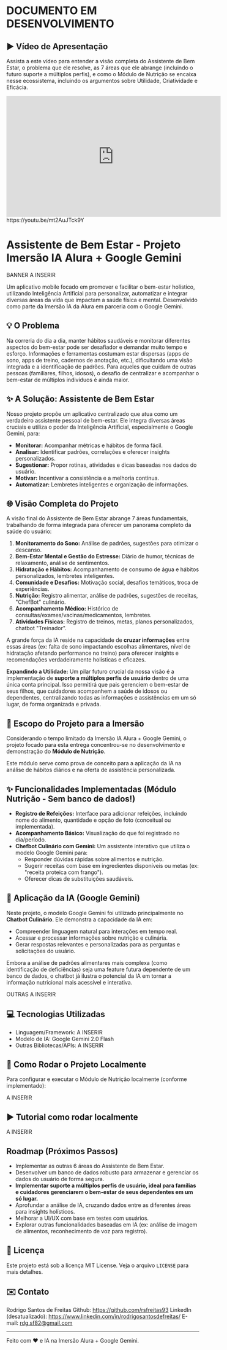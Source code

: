 # DOCUMENTO EM DESENVOLVIMENTO
## ▶️ Vídeo de Apresentação

Assista a este vídeo para entender a visão completa do Assistente de Bem Estar, o problema que ele resolve, as 7 áreas que ele abrange (incluindo o futuro suporte a múltiplos perfis), e como o Módulo de Nutrição se encaixa nesse ecossistema, incluindo os argumentos sobre Utilidade, Criatividade e Eficácia.

<iframe width="560" height="315" src="https://www.youtube.com/embed/mt2AuJTck9Y?si=-psJApUeZuuGKd5s" title="YouTube video player" frameborder="0" allow="accelerometer; autoplay; clipboard-write; encrypted-media; gyroscope; picture-in-picture; web-share" referrerpolicy="strict-origin-when-cross-origin" allowfullscreen></iframe>
https://youtu.be/mt2AuJTck9Y


# Assistente de Bem Estar - Projeto Imersão IA Alura + Google Gemini

BANNER A INSERIR

Um aplicativo mobile focado em promover e facilitar o bem-estar holístico, utilizando Inteligência Artificial para personalizar, automatizar e integrar diversas áreas da vida que impactam a saúde física e mental. Desenvolvido como parte da Imersão IA da Alura em parceria com o Google Gemini.

## 💡 O Problema

Na correria do dia a dia, manter hábitos saudáveis e monitorar diferentes aspectos do bem-estar pode ser desafiador e demandar muito tempo e esforço. Informações e ferramentas costumam estar dispersas (apps de sono, apps de treino, cadernos de anotação, etc.), dificultando uma visão integrada e a identificação de padrões. Para aqueles que cuidam de outras pessoas (familiares, filhos, idosos), o desafio de centralizar e acompanhar o bem-estar de múltiplos indivíduos é ainda maior.

## ✨ A Solução: Assistente de Bem Estar

Nosso projeto propõe um aplicativo centralizado que atua como um verdadeiro assistente pessoal de bem-estar. Ele integra diversas áreas cruciais e utiliza o poder da Inteligência Artificial, especialmente o Google Gemini, para:

* **Monitorar:** Acompanhar métricas e hábitos de forma fácil.
* **Analisar:** Identificar padrões, correlações e oferecer insights personalizados.
* **Sugestionar:** Propor rotinas, atividades e dicas baseadas nos dados do usuário.
* **Motivar:** Incentivar a consistência e a melhoria contínua.
* **Automatizar:** Lembretes inteligentes e organização de informações.

## 🌐 Visão Completa do Projeto

A visão final do Assistente de Bem Estar abrange 7 áreas fundamentais, trabalhando de forma integrada para oferecer um panorama completo da saúde do usuário:

1.  **Monitoramento do Sono:** Análise de padrões, sugestões para otimizar o descanso.
2.  **Bem-Estar Mental e Gestão do Estresse:** Diário de humor, técnicas de relaxamento, análise de sentimentos.
3.  **Hidratação e Hábitos:** Acompanhamento de consumo de água e hábitos personalizados, lembretes inteligentes.
4.  **Comunidade e Desafios:** Motivação social, desafios temáticos, troca de experiências.
5.  **Nutrição:** Registro alimentar, análise de padrões, sugestões de receitas, "ChefBot" culinário.
6.  **Acompanhamento Médico:** Histórico de consultas/exames/vacinas/medicamentos, lembretes.
7.  **Atividades Físicas:** Registro de treinos, metas, planos personalizados, chatbot "Treinador".

A grande força da IA reside na capacidade de **cruzar informações** entre essas áreas (ex: falta de sono impactando escolhas alimentares, nível de hidratação afetando performance no treino) para oferecer insights e recomendações verdadeiramente holísticas e eficazes.

**Expandindo a Utilidade:** Um pilar futuro crucial da nossa visão é a implementação de **suporte a múltiplos perfis de usuário** dentro de uma única conta principal. Isso permitirá que pais gerenciem o bem-estar de seus filhos, que cuidadores acompanhem a saúde de idosos ou dependentes, centralizando todas as informações e assistências em um só lugar, de forma organizada e privada.

## 🎯 Escopo do Projeto para a Imersão

Considerando o tempo limitado da Imersão IA Alura + Google Gemini, o projeto focado para esta entrega concentrou-se no desenvolvimento e demonstração do **Módulo de Nutrição**.

Este módulo serve como prova de conceito para a aplicação da IA na análise de hábitos diários e na oferta de assistência personalizada.

## ✨ Funcionalidades Implementadas (Módulo Nutrição - Sem banco de dados!)

* **Registro de Refeições:** Interface para adicionar refeições, incluindo nome do alimento, quantidade e opção de foto (conceitual ou implementada).
* **Acompanhamento Básico:** Visualização do que foi registrado no dia/período.
* **Chefbot Culinário com Gemini:** Um assistente interativo que utiliza o modelo Google Gemini para:
    * Responder dúvidas rápidas sobre alimentos e nutrição.
    * Sugerir receitas com base em ingredientes disponíveis ou metas (ex: "receita proteica com frango").
    * Oferecer dicas de substituições saudáveis.

## 🤖 Aplicação da IA (Google Gemini)

Neste projeto, o modelo Google Gemini foi utilizado principalmente no **Chatbot Culinário**. Ele demonstra a capacidade da IA em:

* Compreender linguagem natural para interações em tempo real.
* Acessar e processar informações sobre nutrição e culinária.
* Gerar respostas relevantes e personalizadas para as perguntas e solicitações do usuário.

Embora a análise de padrões alimentares mais complexa (como identificação de deficiências) seja uma feature futura dependente de um banco de dados, o chatbot já ilustra o potencial da IA em tornar a informação nutricional mais acessível e interativa.

OUTRAS A INSERIR

## 💻 Tecnologias Utilizadas

* Linguagem/Framework: A INSERIR
* Modelo de IA: Google Gemini 2.0 Flash
* Outras Bibliotecas/APIs: A INSERIR

## 🚀 Como Rodar o Projeto Localmente

Para configurar e executar o Módulo de Nutrição localmente (conforme implementado):

A INSERIR

## ▶️ Tutorial como rodar localmente

A INSERIR



## Roadmap (Próximos Passos)

* Implementar as outras 6 áreas do Assistente de Bem Estar.
* Desenvolver um banco de dados robusto para armazenar e gerenciar os dados do usuário de forma segura.
* **Implementar suporte a múltiplos perfis de usuário, ideal para famílias e cuidadores gerenciarem o bem-estar de seus dependentes em um só lugar.**
* Aprofundar a análise de IA, cruzando dados entre as diferentes áreas para insights holísticos.
* Melhorar a UI/UX com base em testes com usuários.
* Explorar outras funcionalidades baseadas em IA (ex: análise de imagem de alimentos, reconhecimento de voz para registro).

## 📜 Licença

Este projeto está sob a licença MIT License. Veja o arquivo `LICENSE` para mais detalhes.

## ✉️ Contato

Rodrigo Santos de Freitas
Github: https://github.com/rsfreitas93
LinkedIn (desatualizado): https://www.linkedin.com/in/rodrigosantosdefreitas/
E-mail: rdg.sf82@gmail.com

---
Feito com ❤️ e IA na Imersão Alura + Google Gemini.
